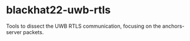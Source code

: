 # blackhat22-uwb-rtls
Tools to dissect the UWB RTLS communication, focusing on the anchors-server packets.
